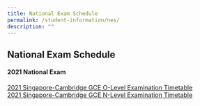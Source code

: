 ```yaml
---
title: National Exam Schedule
permalink: /student-information/nes/
description: ""
---
```



## National Exam Schedule

#### 2021 National Exam

[2021 Singapore-Cambridge GCE O-Level Examination Timetable](/files/2021_GCE-O-Level_Exam_Timetable.pdf)<br>
[2021 Singapore-Cambridge GCE N-Level Examination Timetable](/files/2021_GCE-N-Level_Exam_Timetable.pdf)
